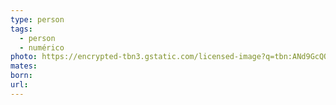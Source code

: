 ```yaml
---
type: person
tags:
  - person
  - numérico
photo: https://encrypted-tbn3.gstatic.com/licensed-image?q=tbn:ANd9GcQQnfheZvDa8QtZJtPjntCpsg8uHbhRWAZfJwP-bB3Zl5Firn4GjpVM0BjPgmYU9BMjJR8gsr8YmjLA80o
mates: 
born: 
url:
---
```



